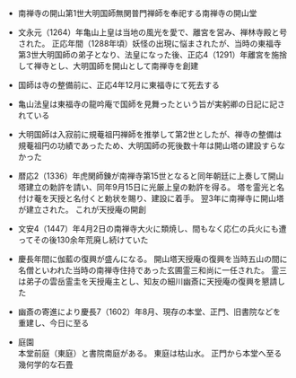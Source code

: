 - 南禅寺の開山第1世大明国師無関普門禅師を奉祀する南禅寺の開山堂

- 文永元（1264）年亀山上皇は当地の風光を愛で、離宮を営み、禅林寺殿と号された。
正応年間（1288年頃）妖怪の出現に悩まされたが、当時の東福寺第3世大明国師の弟子となり、法皇になった後、正応4（1291）年離宮を施捨して禅寺とし、大明国師を開山として南禅寺を創建

- 国師は寺の整備前に、正応4年12月に東福寺にて死去する

- 亀山法皇は東福寺の龍吟庵で国師を見舞ったという旨が実躬卿の日記に記されている

- 大明国師は入寂前に規菴祖円禅師を推挙して第2世としたが、禅寺の整備は規菴祖円の功績であったため、大明国師の死後数十年は開山塔の建設すらなかった

- 暦応2（1336）年虎関師錬が南禅寺第15世となると同年朝廷に上奏して開山塔建立の勅許を請い、同年9月15日に光厳上皇の勅許を得る。
塔を霊光と名付け菴を天授と名付くと勅状を賜り、建設に着手。
翌3年に南禅寺に開山塔が建立された。
これが天授庵の開創

- 文安4（1447）年4月2日の南禅寺大火に類焼し、間もなく応仁の兵火にも遭ってその後130余年荒廃し続けていた

- 慶長年間に伽藍の復興が盛んになる。
開山塔天授庵の復興を当時五山の間に名僧といわれた当時の南禅寺住持であった玄圃霊三和尚に一任された。
霊三は弟子の雲岳霊圭を天授庵主とし、知友の細川幽斎に天授庵の復興を懇請した


- 幽斎の寄進により慶長7（1602）年8月、現存の本堂、正門、旧書院などを重建し、今日に至る

- 庭園  
本堂前庭（東庭）と書院南庭がある。
東庭は枯山水。
正門から本堂へ至る幾何学的な石畳